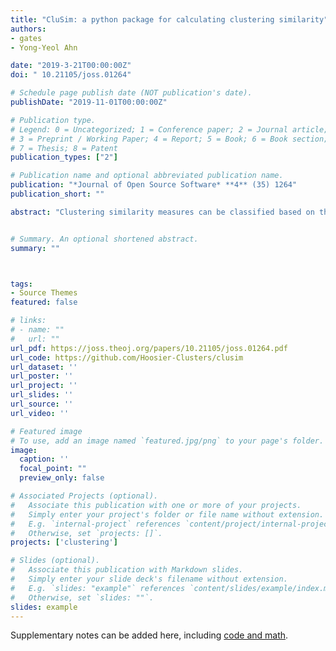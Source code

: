 ```yaml
---
title: "CluSim: a python package for calculating clustering similarity"
authors:
- gates
- Yong-Yeol Ahn

date: "2019-3-21T00:00:00Z"
doi: " 10.21105/joss.01264"

# Schedule page publish date (NOT publication's date).
publishDate: "2019-11-01T00:00:00Z"

# Publication type.
# Legend: 0 = Uncategorized; 1 = Conference paper; 2 = Journal article;
# 3 = Preprint / Working Paper; 4 = Report; 5 = Book; 6 = Book section;
# 7 = Thesis; 8 = Patent
publication_types: ["2"]

# Publication name and optional abbreviated publication name.
publication: "*Journal of Open Source Software* **4** (35) 1264"
publication_short: ""

abstract: "Clustering similarity measures can be classified based on the cluster types: i) partitions that group elements into non-overlapping clusters, ii) hierarchical clusterings that group elements into a nested series of partitions (a.k.a. dendrogram), or iii) overlapping clusterings with elements belonging to multiple clusters.  Here, we introduce CluSim, a python package providing a unified library of over 20 clustering similarity measures for partitions, dendrograms, and overlapping clusterings."


# Summary. An optional shortened abstract.
summary: ""



tags:
- Source Themes
featured: false

# links:
# - name: ""
#   url: ""
url_pdf: https://joss.theoj.org/papers/10.21105/joss.01264.pdf
url_code: https://github.com/Hoosier-Clusters/clusim
url_dataset: ''
url_poster: ''
url_project: ''
url_slides: ''
url_source: ''
url_video: ''

# Featured image
# To use, add an image named `featured.jpg/png` to your page's folder. 
image:
  caption: ''
  focal_point: ""
  preview_only: false

# Associated Projects (optional).
#   Associate this publication with one or more of your projects.
#   Simply enter your project's folder or file name without extension.
#   E.g. `internal-project` references `content/project/internal-project/index.md`.
#   Otherwise, set `projects: []`.
projects: ['clustering']

# Slides (optional).
#   Associate this publication with Markdown slides.
#   Simply enter your slide deck's filename without extension.
#   E.g. `slides: "example"` references `content/slides/example/index.md`.
#   Otherwise, set `slides: ""`.
slides: example
---
```


Supplementary notes can be added here, including [code and math](https://sourcethemes.com/academic/docs/writing-markdown-latex/).
